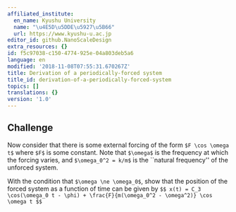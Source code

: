 ```yaml
---
affiliated_institute:
  en_name: Kyushu University
  name: "\u4E5D\u5DDE\u5927\u5B66"
  url: https://www.kyushu-u.ac.jp
editor_id: github.NanoScaleDesign
extra_resources: {}
id: f5c97038-c150-4774-925e-04a803deb5a6
language: en
modified: '2018-11-08T07:55:31.670267Z'
title: Derivation of a periodically-forced system
title_id: derivation-of-a-periodically-forced-system
topics: []
translations: {}
version: '1.0'
---
```


## Challenge
Now consider that there is some external forcing of the form `$F \cos \omega t$` where `$F$` is some constant.
Note that `$\omega$` is the frequency at which the forcing varies, and `$\omega_0^2 = k/m$` is the ``natural frequency'' of the unforced system.

With the condition that `$\omega \ne \omega_0$`, show that the position of the forced system as a function of time can be given by
`$$
    x(t) = C_3 \cos(\omega_0 t - \phi) + \frac{F}{m(\omega_0^2 - \omega^2)} \cos \omega t
$$`


